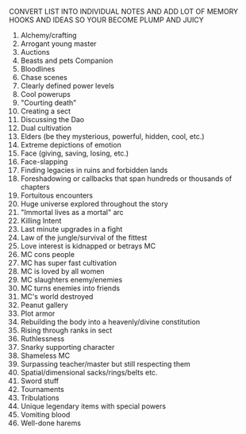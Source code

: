 CONVERT LIST INTO INDIVIDUAL NOTES AND ADD LOT OF MEMORY HOOKS AND IDEAS SO YOUR BECOME PLUMP AND JUICY 

1. Alchemy/crafting
2. Arrogant young master
3. Auctions
4. Beasts and pets Companion
5. Bloodlines
6. Chase scenes
7. Clearly defined power levels
8. Cool powerups
9. "Courting death"
10. Creating a sect
11. Discussing the Dao
12. Dual cultivation
13. Elders (be they mysterious, powerful, hidden, cool, etc.)
14. Extreme depictions of emotion
15. Face (giving, saving, losing, etc.)
16. Face-slapping
17. Finding legacies in ruins and forbidden lands
18. Foreshadowing or callbacks that span hundreds or thousands of chapters
19. Fortuitous encounters
20. Huge universe explored throughout the story
21. "Immortal lives as a mortal" arc
22. Killing Intent
23. Last minute upgrades in a fight
24. Law of the jungle/survival of the fittest
25. Love interest is kidnapped or betrays MC
26. MC cons people
27. MC has super fast cultivation
28. MC is loved by all women
29. MC slaughters enemy/enemies
30. MC turns enemies into friends
31. MC's world destroyed
32. Peanut gallery
33. Plot armor
34. Rebuilding the body into a heavenly/divine constitution
35. Rising through ranks in sect
36. Ruthlessness
37. Snarky supporting character
38. Shameless MC
39. Surpassing teacher/master but still respecting them
40. Spatial/dimensional sacks/rings/belts etc.
41. Sword stuff
42. Tournaments
43. Tribulations
44. Unique legendary items with special powers
45. Vomiting blood
46. Well-done harems